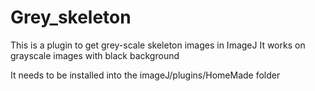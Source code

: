 # Grey_skeleton

This is a plugin to get grey-scale skeleton images in ImageJ
It works on grayscale images with black background

It needs to be installed into the imageJ/plugins/HomeMade folder
